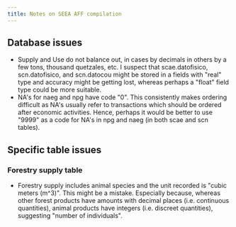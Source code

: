 ```yaml
---
title: Notes on SEEA AFF compilation
---
```



## Database issues

* Supply and Use do not balance out, in cases by decimals in others by a few tons, thousand quetzales, etc. I suspect that scae.datofisico, scn.datofisico, and scn.datocou might be stored in a fields with "real" type and accuracy might be getting lost, whereas perhaps a "float" field type could be more suitable.
* NA's for naeg and npg have code "0". This consistently makes ordering difficult as NA's usually refer to transactions which should be ordered after economic activities. Hence, perhaps it would be better to use "9999" as a code for NA's in npg and naeg (in both scae and scn tables).

## Specific table issues

### Forestry supply table

* Forestry supply includes animal species and the unit recorded is "cubic meters (m^3)". This might be a mistake.  Especially because, whereas other forest products have amounts with decimal places (i.e. continuous quantities), animal products have integers (i.e. discreet quantities), suggesting "number of individuals".


